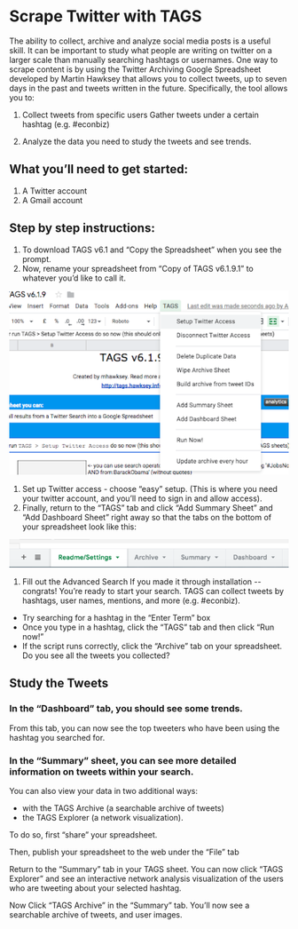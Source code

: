 # Scrape Twitter with TAGS 

The ability to collect, archive and analyze social media posts is a useful skill. It can be important to study what people are writing on twitter on a larger scale than manually searching hashtags or usernames. One way to scrape content is by using the Twitter Archiving Google Spreadsheet developed by Martin Hawksey that allows you to collect tweets, up to seven days in the past and tweets written in the future. Specifically, the tool allows you to:

1. Collect tweets from specific users
Gather tweets under a certain hashtag (e.g. #econbiz)

1. Analyze the data you need to study the tweets and see trends. 

## What you’ll need to get started:

1. A Twitter account
1. A Gmail account

## Step by step instructions:

1. To download TAGS v6.1 and “Copy the Spreadsheet” when you see the prompt.
1. Now, rename your spreadsheet from “Copy of TAGS v6.1.9.1” to whatever you’d like to call it.

![v6](set_up_access.png)

1. Set up Twitter access - choose “easy” setup. (This is where you need your twitter account, and you’ll need to sign in and allow access).
1. Finally, return to the “TAGS” tab and click “Add Summary Sheet” and “Add Dashboard Sheet” right away so that the tabs on the bottom of your spreadsheet look like this: 

![tabs](tabs.png)

1. Fill out the Advanced Search
If you made it through installation -- congrats! You’re ready to start your search. TAGS can collect tweets by hashtags, user names, mentions, and more (e.g. #econbiz).
* Try searching for a hashtag in the “Enter Term” box
* Once you type in a hashtag, click the “TAGS” tab and then click “Run now!” 
* If the script runs correctly, click the “Archive” tab on your spreadsheet. Do you see all the tweets you collected? 

## Study the Tweets

### In the “Dashboard” tab, you should see some trends. 

From this tab, you can now see the top tweeters who have been using the hashtag you searched for. 

### In the “Summary” sheet, you can see more detailed information on tweets within your search.

You can also view your data in two additional ways: 
* with the TAGS Archive (a searchable archive of tweets) 
* the TAGS Explorer (a network visualization). 

To do so, first “share” your spreadsheet. 

Then, publish your spreadsheet to the web under the “File” tab 

Return to the “Summary” tab in your TAGS sheet. You can now click “TAGS Explorer” and see an interactive network analysis visualization of the users who are tweeting about your selected hashtag. 

Now Click “TAGS Archive” in the “Summary” tab. You’ll now see a searchable archive of tweets, and user images. 


